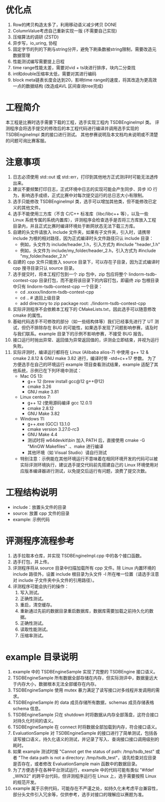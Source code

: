 # 优化点
1. Row的拷贝构造太多了，利用移动语义减少拷贝 DONE
2. ColumnValue考虑自己重新实现一版 (不需要自己实现)
3. 压缩算法的调研 (ZSTD)
4. 异步写，io_uring, 协程
5. 固定字节的列的下刷与string分开，避免下刷条数被string限制，需要改造元数据管理
6. 性能测试编写需要提上日程
7. time range性能太差，需要对vid + ts块进行排序，块内二分查找
8. int和double压缩率太低，需要对其进行编码
9. block meta链表长度会达到20，影响time range的速度，将其改造为更高效一点的数据结构 (改造成AVL 区间查询tree完成)


# 工程简介
本工程是比赛时选手需要下载的工程，选手实现工程内 TSDBEngineImpl 类。
评测程序会将选手提交的修改后的本工程代码进行编译并调用选手实现的 TSDBEngineImpl 类的接口进行测试。
其他参赛说明及本文档均未说明或不清楚的问题可询比赛客服。
  

# 注意事项
1. 日志必须使用 std::out 或 std::err，打印到其他地方正式测评时可能无法透传出来。
2. 建议不要频繁打印日志，正式环境中日志的实现可能会产生同步、异步 IO 行为，影响选手成绩，正式比赛中对每次提交运行的总日志大小有限制。
3. 选手只能修改 TSDBEngineImpl 类，选手可以增加其他类，但不能修改已定义的其他文件。
4. 选手不能使用三方库（不含 C/C++ 标准库（libc/libc++ 等），以及一些 Linux 系统专属的系统内置库），评测程序会检查选手是否将三方库放入工程目录内，并且正式比赛时编译环境处于断网状态无法下载三方库。
5. 自建的头文件请放入 include 文件夹，如果有子文件夹，引入时，请携带 include 为根的相对路径，因为正式编译时头文件路径只认 include 目录：
   + 例如，头文件为 include/header_1.h，引入方式为 #include "header_1.h"
   + 例如，头文件为 include/my_folder/header_2.h，引入方式为 #include "my_folder/header_2.h"
6. 自建的 cpp 文件只能放入 source 目录下，可以存在子目录，因为正式编译时 cpp 搜寻目录只认 source 目录。
7. 选手提交时，将本工程打包到一个 zip 包中，zip 包应将整个 lindorm-tsdb-contest-cpp 目录打包，而不是将该目录下的内容打包，即最终 zip 包根目录中只有 lindorm-tsdb-contest-cpp 一个目录：
    + cd .xxxxx/lindorm-tsdb-contest-cpp
    + cd .. # 退回上级目录
    + add directory to zip package root: ./lindorm-tsdb-contest-cpp
8. 实际评测程序不会依赖本工程下的 CMakeLists.txt，因此选手可以随意修改 cmake 的属性。
9. 基础代码选手不可修改的部分（如一些结构体等）我们已经事先进行了 UT 测试，但仍不排除存在 BUG 的可能性，如果选手发现了问题影响参赛，请及时与我们联系。example 目录下的示例不影响参赛，不接受 BUG 报告。
10. 接口运行时抛出异常、返回值为异常返回值的，评测会立即结束，并视为运行失败。
11. 实际评测时，编译运行都将在 Linux (Alibaba alios-7) 中使用 g++ 12 & cmake 2.8.12 & GNU make 3.82 进行，编译时带 -std=c++17 参数。
    为了方便选手在自己的环境运行 example 项目查看测试结果，example 适配了其他系统，示例已在下列环境中测试：
    + Mac OS 13:
      + g++ 12 (brew install gcc@12 g++@12) 
      + cmake 3.26 
      + GNU make 3.81
    + Linux centos 7:
      + g++ 12 (使用源码编译 gcc 12.0.1) 
      + cmake 2.8.12
      + GNU Make 3.82
    + Windows 11:
      + g++.exe (GCC) 13.1.0
      + cmake version 3.27.0-rc3
      + GNU Make 4.4
      + 测试时将 w64devkit\bin 加入 PATH 后，直接使用 cmake -G "MinGW Makefiles" .、make 进行编译
      + 其他环境（如 Visual Studio）请自行测试
    + 特别注意：示例能在其他环境运行不意味着在相同环境开发的代码可以被实际评测环境执行，建议选手提交代码前先搭建自己的 Linux 环境使用对应版本编译器进行测试，以免提交后运行有问题，浪费了提交次数。
  

# 工程结构说明
+ include：放置头文件的目录
+ source: 放置 cpp 文件的目录
+ example: 示例代码
  

# 评测程序流程参考
1. 选手拉取本仓库，并实现 TSDBEngineImpl.cpp 中的各个接口函数。
2. 选手打包，并上传。
3. 评测程序将从 source 目录中扫描加载所有 cpp 文件。除 Linux 内置环境的 include 路径外，设置 include 根目录为头文件 -I 所在唯一位置（请选手注意对 include 子文件夹中头文件的引用路径）。
4. 评测程序可能会执行的操作：
    1. 写入测试。
    2. 正确性测试。
    3. 重启，清空缓存。
    4. 重新通过先前的数据目录重启数据库，数据库需要加载之前持久化的数据。
    5. 正确性测试。
    6. 读取性能测试。
    7. 压缩率测试。
  

# example 目录说明
1. example 中的 TSDBEngineSample 实现了完整的 TSDBEngine 接口语义。
2. TSDBEngineSample 所有数据全部存储在内存，但实际测评中，数据量远大于内存大小，数据根本无法全部缓存在内存。
3. TSDBEngineSample 使用 mutex 暴力满足了读写接口对多线程并发调用的需求。
4. TSDBEngineSample 的 data 成员存储所有数据，schemas 成员存储表格 schema 信息。
5. TSDBEngineSample 只在 shutdown 时将数据从内存全部落盘，这符合接口对持久化时间的语义。
6. TSDBEngineSample 在 connect 时将数据全部加载到内存，符合接口语义。
7. EvaluationSample 对 TSDBEngineSample 的接口进行了简单测试，包括各读写接口语义，持久化语义的测试，并记录了写入、查询接口接口调用级别的耗时。
8. 如果 example 测试时报 "Cannot get the status of path: /tmp/tsdb_test" 或者 "The data path is not a directory: /tmp/tsdb_test"，请先检查对应目录是否存在，或者修改 EvaluationSample main 函数中的数据目录。
9. 为了方便选手在各种平台测试运行，example 中的代码可能有类似 "#ifdef _WIN32" 的跨平台代码，但评测程序运行在 Linux 上，选手需要按照 Linux 的规范开发。
10. example 属于示例代码，可能存在不严谨之处，如持久化未考虑平台兼容性，部分头文件引入冗余等，仅供参考，选手对接口的理解应以赛题为准。
  
